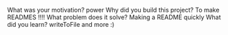 What was your motivation?
power
Why did you build this project?
To make READMES !!!!
What problem does it solve?
Making a README quickly 
What did you learn?
writeToFile and more :)
